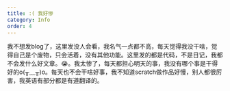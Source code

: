 ```yaml
---
title: :( 我好惨
category: Info
order: 4
---
```

我不想发blog了，这里发没人会看，我名气一点都不高，每天觉得我没干啥，觉得自己是个废物，只会活着，没有其他功能。这里发的都是代码，不是日记，我都不会发什么好文章。😭。我太惨了，每天都担心明天的事，我没有哪个事是干得好的o(╥﹏╥)o。每天也不会干啥好事，我不知道scratch做作品好慢，别人都很厉害，我英语有部分都是有道翻译的。